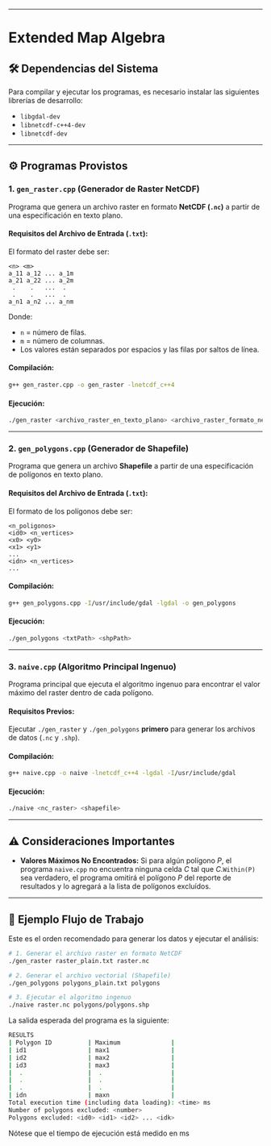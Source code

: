 -----

# Extended Map Algebra

## 🛠️ Dependencias del Sistema

Para compilar y ejecutar los programas, es necesario instalar las siguientes librerías de desarrollo:

  * `libgdal-dev`
  * `libnetcdf-c++4-dev`
  * `libnetcdf-dev`

-----

## ⚙️ Programas Provistos

### 1\. `gen_raster.cpp` (Generador de Raster NetCDF)

Programa que genera un archivo raster en formato **NetCDF (`.nc`)** a partir de una especificación en texto plano.

#### Requisitos del Archivo de Entrada (`.txt`):

El formato del raster debe ser:

```
<n> <m>
a_11 a_12 ... a_1m
a_21 a_22 ... a_2m
 .    .   ...  .
 .    .   ...  .
a_n1 a_n2 ... a_nm
```

Donde:

  * `n` = número de filas.
  * `m` = número de columnas.
  * Los valores están separados por espacios y las filas por saltos de línea.

#### Compilación:

```bash
g++ gen_raster.cpp -o gen_raster -lnetcdf_c++4
```

#### Ejecución:

```bash
./gen_raster <archivo_raster_en_texto_plano> <archivo_raster_formato_netcdf>
```

-----

### 2\. `gen_polygons.cpp` (Generador de Shapefile)

Programa que genera un archivo **Shapefile** a partir de una especificación de polígonos en texto plano.

#### Requisitos del Archivo de Entrada (`.txt`):

El formato de los polígonos debe ser:

```
<n_poligonos>
<id0> <n_vertices>
<x0> <y0>
<x1> <y1>
...
<idn> <n_vertices>
...
```

#### Compilación:

```bash
g++ gen_polygons.cpp -I/usr/include/gdal -lgdal -o gen_polygons
```

#### Ejecución:

```bash
./gen_polygons <txtPath> <shpPath>
```

-----

### 3\. `naive.cpp` (Algoritmo Principal Ingenuo)

Programa principal que ejecuta el algoritmo ingenuo para encontrar el valor máximo del raster dentro de cada polígono.

#### Requisitos Previos:

Ejecutar `./gen_raster` y `./gen_polygons` **primero** para generar los archivos de datos (`.nc` y `.shp`).

#### Compilación:

```bash
g++ naive.cpp -o naive -lnetcdf_c++4 -lgdal -I/usr/include/gdal
```

#### Ejecución:

```bash
./naive <nc_raster> <shapefile>
```

-----

## ⚠️ Consideraciones Importantes

  * **Valores Máximos No Encontrados:** Si para algún polígono $P$, el programa `naive.cpp` no encuentra ninguna celda $C$ tal que $C$.`Within(P)` sea verdadero, el programa omitirá el polígono $P$ del reporte de resultados y lo agregará a la lista de polígonos excluídos.

-----

## 🔁 Ejemplo Flujo de Trabajo

Este es el orden recomendado para generar los datos y ejecutar el análisis:

```bash
# 1. Generar el archivo raster en formato NetCDF
./gen_raster raster_plain.txt raster.nc

# 2. Generar el archivo vectorial (Shapefile)
./gen_polygons polygons_plain.txt polygons

# 3. Ejecutar el algoritmo ingenuo
./naive raster.nc polygons/polygons.shp
```

La salida esperada del programa es la siguiente:

```bash
RESULTS
| Polygon ID          | Maximum              |
| id1                 | max1                 |
| id2                 | max2                 |
| id3                 | max3                 |
|  .                  |  .                   |
|  .                  |  .                   |
|  .                  |  .                   |
| idn                 | maxn                 |
Total execution time (including data loading): <time> ms 
Number of polygons excluded: <number>
Polygons excluded: <id0> <id1> <id2> ... <idk>
```

Nótese que el tiempo de ejecución está medido en ms